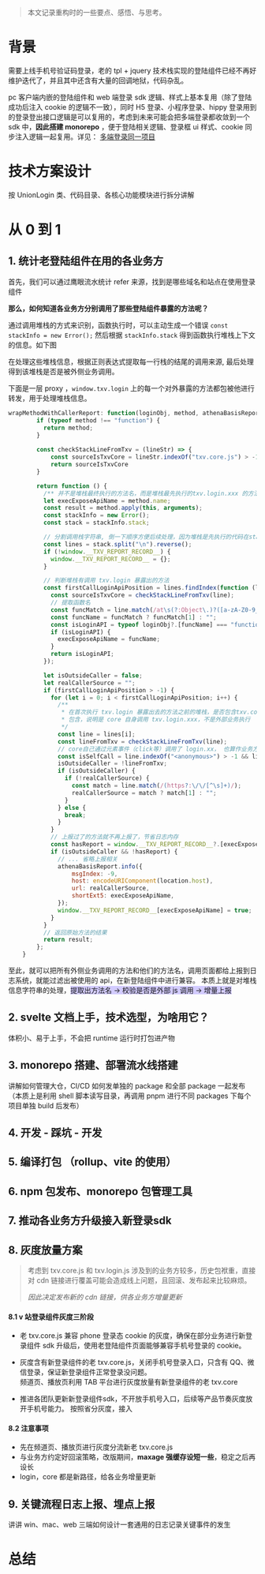 
>本文记录重构时的一些要点、感悟、与思考。

# 背景

需要上线手机号验证码登录，老的 tpl + jquery 技术栈实现的登陆组件已经不再好维护迭代了，并且其中还含有大量的回调地狱，代码杂乱。

pc 客户端内嵌的登陆组件和 web 端登录 sdk 逻辑、样式上基本复用（除了登陆成功后注入 cookie 的逻辑不一致），同时 H5 登录、小程序登录、hippy 登录用到的登录登出接口逻辑是可以复用的，考虑到未来可能会把多端登录都收敛到一个 sdk 中，**因此搭建 monorepo** ，便于登陆相关逻辑、登录框 ui 样式、cookie 同步注入逻辑一起复用。详见： [多端登录同一项目](多端登录同一项目（uni）.md)

# 技术方案设计

按 UnionLogin 类、代码目录、各核心功能模块进行拆分讲解

# 从 0 到 1 

## 1. 统计老登陆组件在用的各业务方

首先，我们可以通过鹰眼流水统计 refer 来源，找到是哪些域名和站点在使用登录组件

**那么，如何知道各业务方分别调用了那些登陆组件暴露的方法呢？**

通过调用堆栈的方式来识别，函数执行时，可以主动生成一个错误 `const stackInfo = new Error();` 然后根据 `stackInfo.stack` 得到函数执行堆栈上下文的信息。如下图
	
	
在处理这些堆栈信息，根据正则表达式提取每一行栈的结尾的调用来源, 最后处理得到该堆栈是否是被外侧业务调用。

下面是一层 proxy ，`window.txv.login` 上的每一个对外暴露的方法都包被他进行转发，用于处理堆栈信息。

```js
wrapMethodWithCallerReport: function(loginObj, method, athenaBasisReport) {
        if (typeof method !== "function") {
          return method;
        }
        
        const checkStackLineFromTxv = (lineStr) => {
            const sourceIsTxvCore = lineStr.indexOf("txv.core.js") > -1 || lineStr.indexOf("txv.login.js") > -1;
            return sourceIsTxvCore
        }

        return function () {
          /** 并不是堆栈最终执行的方法名，而是堆栈最先执行的txv.login.xxx 的方法名 */
          let execExposeApiName = method.name;
          const result = method.apply(this, arguments);
          const stackInfo = new Error();
          const stack = stackInfo.stack;

          // 分割调用栈字符串, 倒一下顺序方便后续处理，因为堆栈是先执行的代码在stack底部
          const lines = stack.split("\n").reverse();
          if (!window.__TXV_REPORT_RECORD__) {
            window.__TXV_REPORT_RECORD__ = {};
          }

          // 判断堆栈有调用 txv.login 暴露出的方法
          const firstCallLoginApiPosition = lines.findIndex(function (line) {
            const sourceIsTxvCore = checkStackLineFromTxv(line);
            // 提取函数名
            const funcMatch = line.match(/at\s(?:Object\.)?([a-zA-Z0-9_$]+)\s\(/);
            const funcName = funcMatch ? funcMatch[1] : "";
            const isLoginAPI = typeof loginObj?.[funcName] === "function" && sourceIsTxvCore;
            if (isLoginAPI) {
              execExposeApiName = funcName;
            }
            return isLoginAPI;
          });

          let isOutsideCaller = false;
          let realCallerSource = "";
          if (firstCallLoginApiPosition > -1) {
            for (let i = 0; i < firstCallLoginApiPosition; i++) {
              /**
               * 在首次执行 txv.login 暴露出去的方法之前的堆栈，是否包含txv.core.js路径
               * 包含，说明是 core 自身调用 txv.login.xxx，不是外部业务执行
               */
              const line = lines[i];
              const lineFromTxv = checkStackLineFromTxv(line);
              // core自己通过元素事件（click等）调用了 login.xx， 也算作业务方
              const isSelfCall = line.indexOf("<anonymous>") > -1 && lineFromTxv && i === firstCallLoginApiPosition - 1;
              isOutsideCaller = !lineFromTxv;
              if (isOutsideCaller) {
                if (!realCallerSource) {
                  const match = line.match(/(https?:\/\/[^\s]+)/);
                  realCallerSource = match ? match[1] : "";
                }
              } else {
                break;
              }
            }
            // 上报过了的方法就不再上报了，节省日志内存
            const hasReport = window.__TXV_REPORT_RECORD__?.[execExposeApiName];
            if (isOutsideCaller && !hasReport) {
              // ... 省略上报相关
              athenaBasisReport.info({
                  msgIndex: -9,
                  host: encodeURIComponent(location.host),
                  url: realCallerSource,
                  shortExt5: execExposeApiName,
              });
              window.__TXV_REPORT_RECORD__[execExposeApiName] = true;
            }
          }
          // 返回原始方法的结果
          return result;
        };
    }
```

至此，就可以把所有外侧业务调用的方法和他们的方法名，调用页面都给上报到日志系统，就能过滤出被使用的 api，在新登陆组件中进行兼容。
本质上就是对堆栈信息字符串的处理，<span style="background:#d2cbff">提取出方法名 -> 校验是否是外部 js 调用 -> 增量上报</span>

## 2. svelte 文档上手，技术选型，为啥用它？

体积小、易于上手，不会把 runtime 运行时打包进产物
## 3. monorepo 搭建、部署流水线搭建

讲解如何管理大仓，CI/CD 如何发单独的 package 和全部 package 一起发布（本质上是利用 shell 脚本读写目录，再调用 pnpm 进行不同 packages 下每个项目单独 build 后发布）
## 4. 开发 - 踩坑 - 开发
## 5. 编译打包 （rollup、vite 的使用）
## 6. npm 包发布、monorepo 包管理工具
## 7. 推动各业务方升级接入新登录sdk
## 8. 灰度放量方案

>考虑到 txv.core.js 和 txv.login.js 涉及到的业务方较多，历史包袱重，直接对 cdn 链接进行覆盖可能会造成线上问题，且回滚、发布起来比较麻烦。
>
>*因此决定发布新的 cdn 链接，供各业务方增量更新*

#### 8.1 v 站登录组件灰度三阶段  

- 老 txv.core.js 兼容 phone 登录态 cookie 的灰度，确保在部分业务进行新登录组件 sdk 升级后，使用老登陆组件页面能够兼容手机号登录的 cookie。  
  
- 灰度含有新登录组件的老 txv.core.js，关闭手机号登录入口，只含有 QQ、微信登录，保证新登录组件正常登录没问题。  
	频道页、播放页利用 TAB 平台进行灰度放量有新登录组件的老 txv.core
  
- 推进各团队更新新登录组件sdk，不开放手机号入口，后续等产品节奏灰度放开手机号能力。
	按照省分灰度，接入
#### 8.2 注意事项

- 先在频道页、播放页进行灰度分流新老  txv.core.js
- 与业务方约定好回滚策略，改版期间，**maxage 强缓存设短一些**，稳定之后再设长  
- login，core 都是新路径，给各业务增量更新
## 9. 关键流程日志上报、埋点上报

讲讲 win、mac、web 三端如何设计一套通用的日志记录关键事件的发生



# 总结


